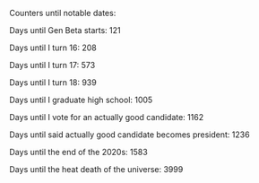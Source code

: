 Counters until notable dates:

Days until Gen Beta starts: 121

Days until I turn 16: 208

Days until I turn 17: 573

Days until I turn 18: 939

Days until I graduate high school: 1005

Days until I vote for an actually good candidate: 1162

Days until said actually good candidate becomes president: 1236

Days until the end of the 2020s: 1583

Days until the heat death of the universe: 3999
